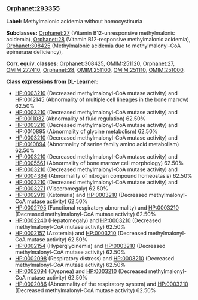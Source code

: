 
### [Orphanet:293355](http://www.orpha.net/ORDO/Orphanet_293355)
**Label:** Methylmalonic acidemia without homocystinuria

**Subclasses:** [Orphanet:27](http://www.orpha.net/ORDO/Orphanet_27) (Vitamin B12-unresponsive methylmalonic acidemia), [Orphanet:28](http://www.orpha.net/ORDO/Orphanet_28) (Vitamin B12-responsive methylmalonic acidemia), [Orphanet:308425](http://www.orpha.net/ORDO/Orphanet_308425) (Methylmalonic acidemia due to methylmalonyl-CoA epimerase deficiency), 

**Corr. equiv. classes:** [Orphanet:308425](http://www.orpha.net/ORDO/Orphanet_308425), [OMIM:251120](http://purl.obolibrary.org/obo/OMIM_251120), [Orphanet:27](http://www.orpha.net/ORDO/Orphanet_27), [OMIM:277410](http://purl.obolibrary.org/obo/OMIM_277410), [Orphanet:28](http://www.orpha.net/ORDO/Orphanet_28), [OMIM:251100](http://purl.obolibrary.org/obo/OMIM_251100), [OMIM:251110](http://purl.obolibrary.org/obo/OMIM_251110), [OMIM:251000](http://purl.obolibrary.org/obo/OMIM_251000), 

**Class expressions from DL-Learner:**

- [HP:0003210](http://purl.obolibrary.org/obo/HP_0003210) (Decreased methylmalonyl-CoA mutase activity) and [HP:0012145](http://purl.obolibrary.org/obo/HP_0012145) (Abnormality of multiple cell lineages in the bone marrow) 62.50%
- [HP:0003210](http://purl.obolibrary.org/obo/HP_0003210) (Decreased methylmalonyl-CoA mutase activity) and [HP:0011032](http://purl.obolibrary.org/obo/HP_0011032) (Abnormality of fluid regulation) 62.50%
- [HP:0003210](http://purl.obolibrary.org/obo/HP_0003210) (Decreased methylmalonyl-CoA mutase activity) and [HP:0010895](http://purl.obolibrary.org/obo/HP_0010895) (Abnormality of glycine metabolism) 62.50%
- [HP:0003210](http://purl.obolibrary.org/obo/HP_0003210) (Decreased methylmalonyl-CoA mutase activity) and [HP:0010894](http://purl.obolibrary.org/obo/HP_0010894) (Abnormality of serine family amino acid metabolism) 62.50%
- [HP:0003210](http://purl.obolibrary.org/obo/HP_0003210) (Decreased methylmalonyl-CoA mutase activity) and [HP:0005561](http://purl.obolibrary.org/obo/HP_0005561) (Abnormality of bone marrow cell morphology) 62.50%
- [HP:0003210](http://purl.obolibrary.org/obo/HP_0003210) (Decreased methylmalonyl-CoA mutase activity) and [HP:0004364](http://purl.obolibrary.org/obo/HP_0004364) (Abnormality of nitrogen compound homeostasis) 62.50%
- [HP:0003210](http://purl.obolibrary.org/obo/HP_0003210) (Decreased methylmalonyl-CoA mutase activity) and [HP:0003271](http://purl.obolibrary.org/obo/HP_0003271) (Visceromegaly) 62.50%
- [HP:0002919](http://purl.obolibrary.org/obo/HP_0002919) (Ketonuria) and [HP:0003210](http://purl.obolibrary.org/obo/HP_0003210) (Decreased methylmalonyl-CoA mutase activity) 62.50%
- [HP:0002795](http://purl.obolibrary.org/obo/HP_0002795) (Functional respiratory abnormality) and [HP:0003210](http://purl.obolibrary.org/obo/HP_0003210) (Decreased methylmalonyl-CoA mutase activity) 62.50%
- [HP:0002240](http://purl.obolibrary.org/obo/HP_0002240) (Hepatomegaly) and [HP:0003210](http://purl.obolibrary.org/obo/HP_0003210) (Decreased methylmalonyl-CoA mutase activity) 62.50%
- [HP:0002157](http://purl.obolibrary.org/obo/HP_0002157) (Azotemia) and [HP:0003210](http://purl.obolibrary.org/obo/HP_0003210) (Decreased methylmalonyl-CoA mutase activity) 62.50%
- [HP:0002154](http://purl.obolibrary.org/obo/HP_0002154) (Hyperglycinemia) and [HP:0003210](http://purl.obolibrary.org/obo/HP_0003210) (Decreased methylmalonyl-CoA mutase activity) 62.50%
- [HP:0002098](http://purl.obolibrary.org/obo/HP_0002098) (Respiratory distress) and [HP:0003210](http://purl.obolibrary.org/obo/HP_0003210) (Decreased methylmalonyl-CoA mutase activity) 62.50%
- [HP:0002094](http://purl.obolibrary.org/obo/HP_0002094) (Dyspnea) and [HP:0003210](http://purl.obolibrary.org/obo/HP_0003210) (Decreased methylmalonyl-CoA mutase activity) 62.50%
- [HP:0002086](http://purl.obolibrary.org/obo/HP_0002086) (Abnormality of the respiratory system) and [HP:0003210](http://purl.obolibrary.org/obo/HP_0003210) (Decreased methylmalonyl-CoA mutase activity) 62.50%


